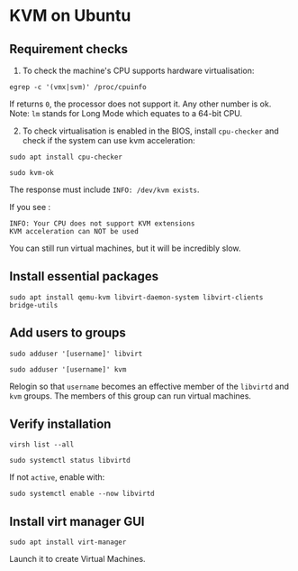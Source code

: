 # KVM on Ubuntu

## Requirement checks

1. To check the machine's CPU supports hardware virtualisation:

```text
egrep -c '(vmx|svm)' /proc/cpuinfo
```

If returns `0`, the processor does not support it. Any other number is ok. Note: `lm` stands for Long Mode which equates to a 64-bit CPU.

2. To check virtualisation is enabled in the BIOS, install `cpu-checker` and check if the system can use kvm acceleration:

```text
sudo apt install cpu-checker
```

```text
sudo kvm-ok
```

The response must include `INFO: /dev/kvm exists`.

If you see :

```text
INFO: Your CPU does not support KVM extensions
KVM acceleration can NOT be used
```

You can still run virtual machines, but it will be incredibly slow. 

## Install essential packages

```text
sudo apt install qemu-kvm libvirt-daemon-system libvirt-clients bridge-utils
```

## Add users to groups

```text
sudo adduser '[username]' libvirt
```

```text
sudo adduser '[username]' kvm
```

Relogin so that `username` becomes an effective member of the `libvirtd` and `kvm` groups. The members of this group can run virtual machines. 

## Verify installation

```text
virsh list --all
```

```text
sudo systemctl status libvirtd
```

If not `active`, enable with:

```text
sudo systemctl enable --now libvirtd
```

## Install virt manager GUI

```text
sudo apt install virt-manager
```

Launch it to create Virtual Machines.
